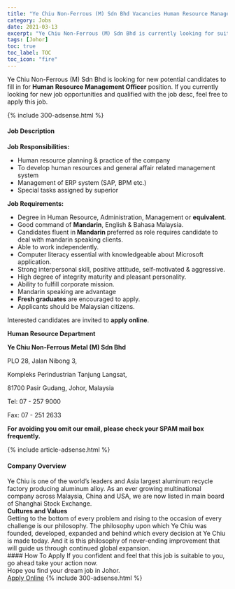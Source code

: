 ```yaml
---
title: "Ye Chiu Non-Ferrous (M) Sdn Bhd Vacancies Human Resource Management Officer" 
category: Jobs 
date: 2021-03-13 
excerpt: "Ye Chiu Non-Ferrous (M) Sdn Bhd is currently looking for suitable person to fill in the Human Resource Management Officer which based in Johor" 
tags: [Johor] 
toc: true 
toc_label: TOC 
toc_icon: "fire" 
--- 
```


<p>Ye Chiu Non-Ferrous (M) Sdn Bhd is looking for new potential candidates to fill in for <b>Human Resource Management Officer</b> position. If you currently looking for new job opportunities and qualified with the job desc, feel free to apply this job.
</p>{% include 300-adsense.html %} 
<div><div><h4>Job Description</h4></div><div><div><span><div><p><strong>Job Responsibilities:</strong></p><ul><li>Human resource planning &amp; practice of the company</li><li>To develop human resources and general affair related management system</li><li>Management of ERP system (SAP, BPM etc.)</li><li>Special tasks assigned by superior</li></ul><p><strong>Job Requirements:</strong></p><ul><li>Degree in Human Resource, Administration, Management&#160;or <strong>equivalent</strong>.</li><li>Good command of <strong>Mandarin</strong>, English &amp; Bahasa Malaysia.</li><li>Candidates fluent in<strong>&#160;Mandarin&#160;</strong>preferred as role requires candidate to deal with mandarin speaking clients.</li><li>Able to work independently.</li><li>Computer literacy essential with knowledgeable about Microsoft application.</li><li>Strong interpersonal skill, positive attitude, self-motivated &amp; aggressive.</li><li>High degree of integrity maturity and pleasant personality.</li><li>Ability to fulfill corporate mission.</li><li>Mandarin speaking are advantage</li><li><strong>Fresh graduates</strong> are encouraged to apply.</li><li>Applicants should be Malaysian citizens.</li></ul><p>Interested candidates are invited to&#160;<strong>apply online</strong>.</p><p><strong>Human Resource Department</strong></p><p><strong>Ye Chiu Non-Ferrous Metal (M) Sdn Bhd</strong></p><p>PLO 28, Jalan Nibong 3,</p><p>Kompleks Perindustrian Tanjung Langsat,</p><p>81700 Pasir Gudang, Johor, Malaysia</p><p>Tel: 07 - 257 9000</p><p>Fax: 07 - 251 2633</p><p><strong>For avoiding you omit our email, please check your SPAM mail box frequently.</strong></p></div></span></div></div></div> 
{% include article-adsense.html %} 
<div><div><h4>Company Overview</h4></div><div><div><span><div><div>
<div>
<div>Ye Chiu is one of the world&#8217;s leaders and Asia largest aluminum recycle factory producing aluminum alloy. As an ever growing multinational company across Malaysia, China and USA, we are now listed in main board of Shanghai Stock Exchange.</div>
<div><strong>Cultures and Values</strong><br>
Getting to the bottom of every problem and rising to the occasion of every challenge is our philosophy. The philosophy upon which Ye Chiu was founded, developed, expanded and behind which every decision at Ye Chiu is made today. And it is this philosophy of never-ending improvement that will guide us through continued global expansion.</div>
</div>
</div></div></span></div></div></div> 
#### How To Apply 
If you confident and feel that this job is suitable to you, go ahead take your action now. <br/> 
Hope you find your dream job in Johor. <br/> 
<a href="https://www.jobstreet.com.my/en/job/human-resource-management-officer-4504728?jobId=jobstreet-my-job-4504728&" class="btn btn--info" target="_blank" rel="nofollow noopenner">Apply Online</a> 
{% include 300-adsense.html %} 